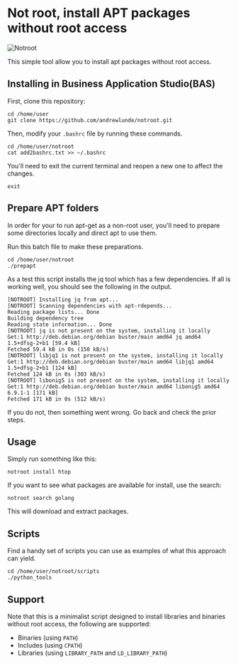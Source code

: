 # Not root, install APT packages without root access

![Notroot](notroot.png)

This simple tool allow you to install apt packages without root
access.

## Installing in Business Application Studio(BAS)

First, clone this repository:

```
cd /home/user
git clone https://github.com/andrewlunde/notroot.git

```

Then, modify your `.bashrc` file by running these commands.
```
cd /home/user/notroot
cat add2bashrc.txt >> ~/.bashrc

```
You'll need to exit the current terminal and reopen a new one to affect the changes.
```
exit

```

## Prepare APT folders

In order for your to run apt-get as a non-root user, you'll need to prepare some directories locally and direct apt to use them.

Run this batch file to make these preparations.

```
cd /home/user/notroot
./prepapt

```

As a test this script installs the jq tool which has a few dependencies.  If all is working well, you should see the following in the output.
```
[NOTROOT] Installing jq from apt...
[NOTROOT] Scanning dependencies with apt-rdepends...
Reading package lists... Done
Building dependency tree       
Reading state information... Done
[NOTROOT] jq is not present on the system, installing it locally
Get:1 http://deb.debian.org/debian buster/main amd64 jq amd64 1.5+dfsg-2+b1 [59.4 kB]
Fetched 59.4 kB in 0s (150 kB/s)
[NOTROOT] libjq1 is not present on the system, installing it locally
Get:1 http://deb.debian.org/debian buster/main amd64 libjq1 amd64 1.5+dfsg-2+b1 [124 kB]
Fetched 124 kB in 0s (303 kB/s)  
[NOTROOT] libonig5 is not present on the system, installing it locally
Get:1 http://deb.debian.org/debian buster/main amd64 libonig5 amd64 6.9.1-1 [171 kB]
Fetched 171 kB in 0s (512 kB/s)    
```

If you do not, then something went wrong.  Go back and check the prior steps.

## Usage

Simply run something like this:
```
notroot install htop

```
If you want to see what packages are available for install, use the search:
```
notroot search golang
```

This will download and extract packages.

## Scripts

Find a handy set of scripts you can use as examples of what this approach can yield.

```
cd /home/user/notroot/scripts
./python_tools

```

## Support 

Note that this is a minimalist script designed to install libraries 
and binaries without root access, the following are supported:

* Binaries (using `PATH`)
* Includes (using `CPATH`)
* Libraries (using `LIBRARY_PATH` and `LD_LIBRARY_PATH`)

